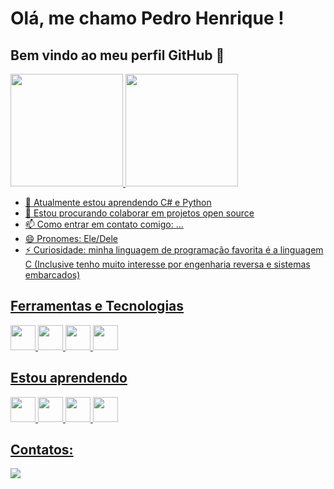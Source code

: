 # Olá, me chamo Pedro Henrique ! 
## Bem vindo ao meu perfil GitHub 👋

<div>
<a href="https://github.com/henrique559">
<img loading="lazy" height="180em" src="https://github-readme-stats.vercel.app/api/top-langs/?username=seu-usuário-aqui&layout=compact&langs_count=7&theme=dracula"/>
<img loading="lazy" height="180em" src="https://github-readme-stats.vercel.app/api?username=seu-usuário-aqui&show_icons=true&theme=dracula&include_all_commits=true&count_private=true"/>
</div>

- 🌱 Atualmente estou aprendendo C# e Python
- 👯 Estou procurando colaborar em projetos open source
- 📫 Como entrar em contato comigo: ...
- 😄 Pronomes: Ele/Dele
- ⚡ Curiosidade: minha linguagem de programação favorita é a linguagem C (Inclusive tenho muito interesse por engenharia reversa e sistemas embarcados)

## Ferramentas e Tecnologias


<img src="https://cdn.jsdelivr.net/gh/devicons/devicon@latest/icons/c/c-original.svg" width="40" height="40" /> 
<img src="https://cdn.jsdelivr.net/gh/devicons/devicon@latest/icons/linux/linux-original.svg" width="40" height="40" />
<img src="https://cdn.jsdelivr.net/gh/devicons/devicon@latest/icons/git/git-original.svg" width="40" height="40" />
<img src="https://cdn.jsdelivr.net/gh/devicons/devicon@latest/icons/vim/vim-original.svg" width="40" height="40" />

## Estou aprendendo


<img src="https://cdn.jsdelivr.net/gh/devicons/devicon@latest/icons/bash/bash-original.svg" width="40" height="40" />
<img src="https://cdn.jsdelivr.net/gh/devicons/devicon@latest/icons/python/python-original.svg" width="40" height="40" />
<img src="https://cdn.jsdelivr.net/gh/devicons/devicon@latest/icons/csharp/csharp-original.svg" width="40" height="40" />
<img src="https://cdn.jsdelivr.net/gh/devicons/devicon@latest/icons/mysql/mysql-original.svg" width="40" height="40" />

## Contatos:

<div>
<a href="https://www.linkedin.com/in/pedro-henrique-426719294/" target="_blank"><img loading="lazy" src="https://img.shields.io/badge/-LinkedIn-%230077B5?style=for-the-badge&logo=linkedin&logoColor=white" target="_blank"></a>   
</div>
                  


